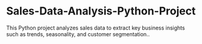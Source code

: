 # Sales-Data-Analysis-Python-Project
This Python project analyzes sales data to extract key business insights such as trends, seasonality, and customer segmentation..
